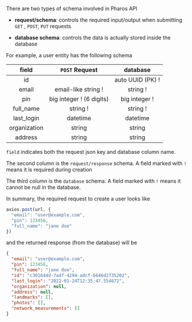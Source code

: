 
There are two types of schema involved in Pharos API

- **request/schema**: controls the required input/output when submitting `GET` , `POST`, `PUT` requests

- **database schema**: controls the data is actually stored inside the database

For example, a user entity has the following schema

field | `POST` Request | database |
:-:| :-: | :-:|
id     |  | auto UUID (PK) !
email | email-like string ! | string !
pin | big integer ! (6 digits) | big integer !
full_name | string ! | string !
last_login | datetime | datetime
organization | string | string
address | string | string

`field` indicates both the request json key and database column name.

The second column is the `request/response` schema. A field marked with `!` means it is required during creation

The third column is the `database` schema. A field marked with `!` means it cannot be null in the database.

In summary, the required request to create a user looks like


```js
axios.post(url, {
  "email": "user@example.com",
  "pin": 123456,
  "full_name": "jane doe"
})
```

and the returned response (from the database) will be


```json
{
  "email": "user@example.com",
  "pin": 123456,
  "full_name": "jane doe",
  "id": "c301644d-7a4f-4294-adcf-6646d2735202",
  "last_login": "2022-01-24T12:35:47.554672",
  "organization": null,
  "address": null,
  "landmarks": [],
  "photos": [],
  "network_measurements": []
}
```
